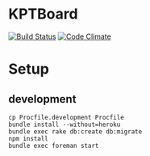 # KPTBoard

[![Build Status](https://travis-ci.org/f96q/kptboard.svg?branch=master)](https://travis-ci.org/f96q/kptboard)
[![Code Climate](https://codeclimate.com/github/f96q/kptboard/badges/gpa.svg)](https://codeclimate.com/github/f96q/kptboard)


# Setup

## development

```
cp Procfile.development Procfile
bundle install --without=heroku
bundle exec rake db:create db:migrate
npm install
bundle exec foreman start
```
